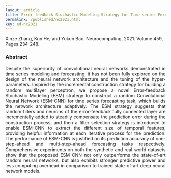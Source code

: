 ```yaml
---
layout: article
title: Error-feedback Stochastic Modeling Strategy for Time series Forecasting with Convolutional Neural Networks
permalink: /published/nc2021.html
key: ed-nc2021
---
```

Xinze Zhang, Kun He, and Yukun Bao. Neurocomputing, 2021. Volume 459, Pages 234-248.
<!--more-->

### Abstract

<div style="text-align: justify"   markdown='1'>

Despite the superiority of convolutional neural networks demonstrated in time series modeling and forecasting, it has not been fully explored on the design of the neural network architecture and the tuning of the hyper-parameters. Inspired by the incremental construction strategy for building a random multilayer perceptron, we propose a novel Error-feedback Stochastic Modeling (ESM) strategy to construct a random Convolutional Neural Network (ESM-CNN) for time series forecasting task, which builds the network architecture adaptively. The ESM strategy suggests that random filters and neurons of the error-feedback fully connected layer are incrementally added to steadily compensate the prediction error during the construction process, and then a filter selection strategy is introduced to enable ESM-CNN to extract the different size of temporal features, providing helpful information at each iterative process for the prediction.
The performance of ESM-CNN is justified on its prediction accuracy of one-step-ahead and multi-step-ahead forecasting tasks respectively. Comprehensive experiments on both the synthetic and real-world datasets show that the proposed ESM-CNN not only outperforms the state-of-art random neural networks, but also exhibits stronger predictive power and less computing overhead in comparison to trained state-of-art deep neural network models.

</div>